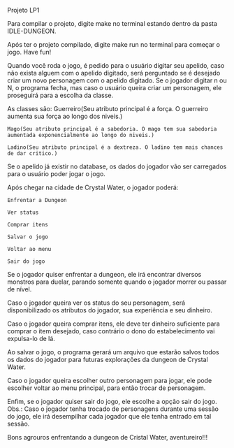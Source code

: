 Projeto LP1

Para compilar o projeto, digite make no terminal estando dentro da pasta IDLE-DUNGEON.

Após ter o projeto compilado, digite make run no terminal para começar o jogo. Have fun!

Quando você roda o jogo, é pedido para o usuário digitar seu apelido, caso não exista alguem com o apelido digitado,
será perguntado se é desejado criar um novo personagem com o apelido digitado. Se o jogador digitar n ou N, o programa
fecha, mas caso o usuário queira criar um personagem, ele proseguirá para a escolha da classe.

As classes são:
	Guerreiro(Seu atributo principal é a força. O guerreiro aumenta sua força ao longo dos niveis.)

	Mago(Seu atributo principal é a sabedoria. O mago tem sua sabedoria aumentada exponencialmente ao longo do niveis.)

	Ladino(Seu atributo principal é a dextreza. O ladino tem mais chances de dar critico.)

Se o apelido já existir no database, os dados do jogador vão ser carregados para o usuário poder jogar o jogo.

Após chegar na cidade de Crystal Water, o jogador poderá:

	Enfrentar a Dungeon

	Ver status

	Comprar itens

	Salvar o jogo

	Voltar ao menu
	
	Sair do jogo

Se o jogador quiser enfrentar a dungeon, ele irá encontrar diversos monstros para duelar, parando somente quando o 
jogador morrer ou passar de nível.

Caso o jogador queira ver os status do seu personagem, será disponibilizado os atributos do jogador, sua experiência
e seu dinheiro.

Caso o jogador queira comprar itens, ele deve ter dinheiro suficiente para comprar o item desejado, caso contrário
o dono do estabelecimento vai expulsa-lo de lá.

Ao salvar o jogo, o programa gerará um arquivo que estarão salvos todos os dados do jogador para futuras explorações
da dungeon de Crystal Water.

Caso o jogador queira escolher outro personagem para jogar, ele pode escolher voltar ao menu principal, para então trocar
de personagem.

Enfim, se o jogador quiser sair do jogo, ele escolhe a opção sair do jogo.
Obs.: Caso o jogador tenha trocado de personagens durante uma sessão do jogo, ele irá desempilhar cada jogador que ele tenha
	entrado em tal sessão.

Bons agrouros enfrentando a dungeon de Cristal Water, aventureiro!!!